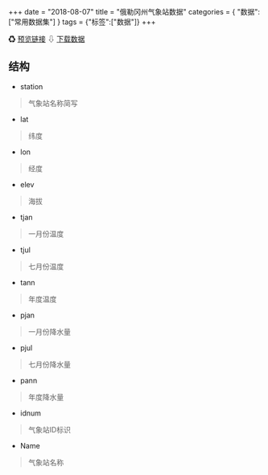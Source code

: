 +++
date = "2018-08-07"
title = "俄勒冈州气象站数据"
categories = { "数据":["常用数据集"] }
tags = {"标签":["数据"]}
+++

&#9851;&nbsp;[预览链接](/data/orstationc)
&#8681;&nbsp;[下载数据](/download/orstationc)

## 结构

 - station
 >气象站名称简写
 - lat
 >纬度
 - lon
 >经度
 - elev
 >海拔
 - tjan
 >一月份温度
 - tjul
 >七月份温度
 - tann
 >年度温度
 - pjan
 >一月份降水量
 - pjul
 >七月份降水量
 - pann
 >年度降水量
 - idnum 
 >气象站ID标识
 - Name
 >气象站名称

